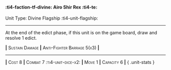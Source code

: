 #### :ti4-faction-tf-divine: **Airo Shir Rex** :ti4-te:

Unit Type: Divine Flagship :ti4-unit-flagship: 

---

At the end of the edict phase, if this unit is on the game board, draw and resolve 1 edict.

__|__ <span style="font-variant:small-caps;">Sustain Damage</span> __|__ <span style="font-variant:small-caps;">Anti-Fighter Barrage 5(x3)</span> __|__

---

__|__ <span style="font-variant:small-caps;">Cost 8</span> __|__ <span style="font-variant:small-caps;">Combat 7 :ti4-unit-dice-x2:</span> __|__ <span style="font-variant:small-caps;">Move 1</span> __|__ <span style="font-variant:small-caps;">Capacity 6</span> __|__
{ .unit-stats }
